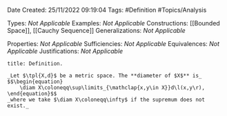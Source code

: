 <div class="topSpace"></div>

Date Created: 25/11/2022 09:19:04
Tags: #Definition #Topics/Analysis

Types: _Not Applicable_
Examples: _Not Applicable_
Constructions: [[Bounded Space]], [[Cauchy Sequence]]
Generalizations: _Not Applicable_

Properties: _Not Applicable_
Sufficiencies: _Not Applicable_
Equivalences: _Not Applicable_
Justifications: _Not Applicable_

``` ad-Definition
title: Definition.

_Let $\tpl{X,d}$ be a metric space. The **diameter of $X$** is_
$$\begin{equation}
    \diam X\coloneqq\sup\limits_{\mathclap{x,y\in X}}d\l(x,y\r),
\end{equation}$$
_where we take $\diam X\coloneqq\infty$ if the supremum does not exist._

```
